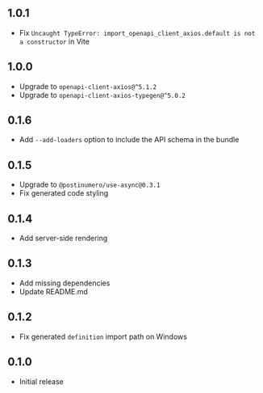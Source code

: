 ## 1.0.1

- Fix `Uncaught TypeError: import_openapi_client_axios.default is not a constructor` in Vite

## 1.0.0

- Upgrade to `openapi-client-axios@^5.1.2`
- Upgrade to `openapi-client-axios-typegen@^5.0.2`

## 0.1.6

- Add `--add-loaders` option to include the API schema in the bundle

## 0.1.5

- Upgrade to `@postinumero/use-async@0.3.1`
- Fix generated code styling

## 0.1.4

- Add server-side rendering

## 0.1.3

- Add missing dependencies
- Update README.md

## 0.1.2

- Fix generated `definition` import path on Windows

## 0.1.0

- Initial release
